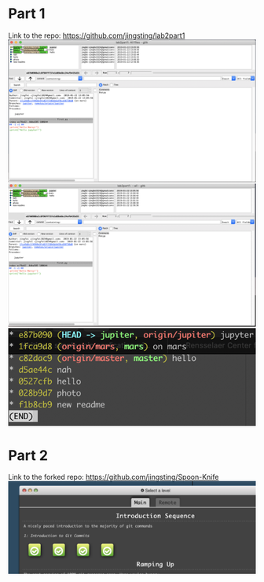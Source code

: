 # Part 1
Link to the repo: https://github.com/jingsting/lab2part1
![Alt text](/labs/lab2/resource/gitk.png?raw=true "Title")
![Alt text](/labs/lab2/resource/gitkall.png?raw=true "Title")
![Alt text](/labs/lab2/resource/gitlog.png?raw=true "Title")

# Part 2
Link to the forked repo: https://github.com/jingsting/Spoon-Knife
![Alt text](/labs/lab2/resource/learn.png?raw=true "Title")
